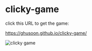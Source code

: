 # clicky-game
click this URL to get the game:

https://ghusoon.github.io/clicky-game/

![clicky game](https://user-images.githubusercontent.com/34943428/41673160-fd6cca92-7489-11e8-8723-0c411272a291.PNG)




